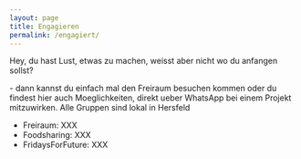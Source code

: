 ```yaml
---
layout: page
title: Engagieren
permalink: /engagiert/
---
```


Hey, du hast Lust, etwas zu machen, weisst aber nicht wo du anfangen sollst? 

\- dann kannst du einfach mal den Freiraum besuchen kommen oder du findest hier auch Moeglichkeiten, direkt ueber WhatsApp bei einem Projekt mitzuwirken. Alle Gruppen sind lokal in Hersfeld

- Freiraum: XXX
- Foodsharing: XXX
- FridaysForFuture: XXX


